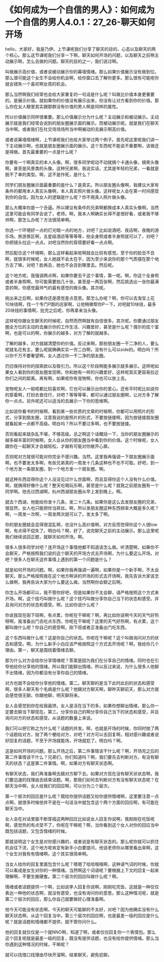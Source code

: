 # 《如何成为一个自信的男人》：如何成为一个自信的男人4.0.1：27_26-聊天如何开场

hello，大家好，我是乃伊。上节课呢我们分享了聊天的目的、心态以及聊天的两个核心。那么这节课呢我们分享一下啊，聊天如何开场的问题，以及聊天之前啊主动展示啊，怎么去做的问题。聊天的目的之一，我们说过啊。

叫做展示高价值，或者说被动展示你的幕墙情绪。那么如果价值展示没有做到位。那么很可能这个女生不会给你机会啊，给你窗口去了解你更多。那么很有可能呢你就会错失一个喜欢啊女孩的机会。

那么当然啊我们经常也会给大家重复的一句话是什么呢？叫做比价值本身更重要的。是展示价值。就如果你的价值没有展示出来，你没有让对方看到你的价值。那么你在女人眼里其实跟那群没有价值的男人啊是同样的属性。

所以价值展示同样很重要。那么价值展示分为什么呢？主动展示和被动展示。主动展示就是我们经常会说到的朋友圈展示面的展示。而被动展示呢。就是我们在聊天当中啊，或者我们在社交场场场所当中啊被动的去展示啊高价值。

或者说幕墙情绪啊，上节课呢我们也给大家举过两个例子。首先呢这里呢我们讲一下主动展示啊，也就是朋友圈展示面的展示。这个东西呢不能说不重要啊，该做还是得做。首先最重要的一点是什么呢？

你要有一个啊真实的本人头像。啊，很多同学呢动不动就搞个卡通头像，搞笑头像啊，甚至是风景类的头像。这种兄弟啊，我说实话，尤其是年轻的兄弟，一看就是脱不了单的类型。啊，这不是作死，是什么？

同学们朋友圈展示面最重要的是什么？是真实。所以朋友圈头像啊，我建议大家有条件的都用本人真实头像啊，本人真实照片做头像。这样呢女人会在第一时间感受到你的自信。因为女人的逻辑是什么呢？你不用真人照片做头像。

那么大概率你是一个丑逼。所以建议有条件的兄弟啊都换成本人真实头像啊，当然这里可能会有同学会说了，老师。啊，我本人啊确实长得不是很好看，或者我不够帅啊，那怎么办呢？方法很简单啊。

你选一个环境好一点的灯光暗一点的地方，对吧？比如说酒吧、夜店啊，夜晚的游乐场。旅游景区啊，五星级酒店等等等等，拍全身照或者半身照就可以了，对吧？你把镜头拉远一点点。对吧当然你的穿搭要好看一点点啊。

然后配合这个环境啊，那么这样看起来呢啊就会比较有感觉。至于你的脸丑不丑啊，就很多时候呢，女人她就不会太在乎，因为至少来说你的那个气质摆在那个地方去了嘛，对吧？脸再丑，她也不会丑到哪里去。然后呢。

这个地方呢，我强调两点啊，如果你要去干这个事情，第一呢。啊，你这个全身照或者半身照啊，你可能需要拍几十张，甚至是一两百张啊，然后挑选出一张你最满意的啊，你感觉最帅气的最有感觉的做头像。其次呢。

挑出来之后啊，如果你还是感觉差点意思。那怎么办呢？啊，你可以去淘宝上花10块钱啊，找一个专门P图的店家啊，让他稍微帮你P一下。对吧就10块钱，最多20块钱的事情啊，批完之后呢，你再拿来当头像。

这样呢你跟女生聊天的时候呢，自然而然啊就有自信很多。其次呢。你要通过朋友圈全方位的主动的去展示你的工作生活、兴趣爱好，甚至是什么呢？偶尔的炫个富啊，也是可以的啊，你展示的越多，对方了解的就越多。

了解的越多，对方就越清楚你的价值。反过来啊，那些朋友圈一干二净的人，要么呢就名花有主，要么呢就确确实实一穷二白啊，没有什么可以side的。明白吗？所以你千万不要奢望啊，女人透过你一干二净的朋友圈。

仍旧保持对你的探索欲以及吸引力。所以这个阶段啊能多展示就多展示。这样呢如果女人看到你的朋友圈发现啊，你和她有一样的兴趣爱好，这样呢其实更容易拉近你们之间的距离。再有啊，如果呢你有宠物啊，你也可以放上去。

宠物呢女人一般呢都比较喜欢啊，它也可以展示出你的爱心。还有平时呢比如说你的穿着啊，打扮衣食住行，对吧？等等等等，都可以通过朋友圈啊，让对方多了解你一点点。另外呢还可以适当的去展示一下你的思维啊。

比如说你看书的时候啊，看到某一些优质的文章的时候啊，你都可以用照片的形式，分享到朋友圈，注意我说的是照片的形式，不要放链接啊，因为放链接朋友圈就看起来一点都不高级。明白吗？所以不要过多啊，也不要放链接。

否则看起来就杂乱不堪，不够高级。总之啊这个话概括一下，当你的朋友圈展示的越多越丰富的时候啊，女人会从你的朋友圈当中看到你的价值。这个时候呢，女人跟你在一起聊天才会越轻松，才越有可能对你敞开心扉。

否则呢对方就很可能对你完全不感兴趣。当然。这里我再强调一下朋友圈展示面啊，也不要发太多啊，有些兄弟真的一周发十几条这种也不也不可取。好吧，到一个地方发一条朋友圈，到一个地方发一个朋友圈。啊。

就这种东西显得你这个人没没见过什么世面啊，而且显得你这个人没有什么价值。啊，就搞得好像什么呢？整天吃喝玩乐啊，甚至是什么呢？就我之前朋友圈有一个同学啊。他去过西湖啊，杭州西湖朋友圈从早上发到晚上。啊。

就去个西湖，他能给你发十几条，发二十几条。如果你是这么去发朋友圈的兄弟，很显然，女人也只能把你当屌丝。啊，所以发朋友圈这种东西频率大概是多久呢？啊，一周发一次啊，一周发两次就可以了。发太多了啊。

你的朋友圈就会显得很混乱啊，也没什么高价值啊，对方反而觉得你这个人很low啊，有点得不偿失了。明白吗？啊，好了，说完聊天之前的主动展示。那么这里呢我们继续说回正题，就聊天如何开场。啊。

很多人很多同学对吧？连开场这个事情他都不知道该怎么做。听清楚啊，如果你不会聊天，严格按照我们说的这个聊天的开场方式去开场啊，为什么要这么开场，对吧？很多人在聊天这件事情上遇到的第一个问题是什么？

就是如何开场的问题。啊，如果你我再强调一遍啊，如果你是一个新手啊，不太会聊天。那么严格按照我在这个地方啊讲的开场的形式去开场啊，我先告诉大家该怎么做啊，我再告诉大家为什么要这么做。当然啊你会聊之后啊。

你怎么开场都可以，我不管你好吧，但是如果你不太会聊，请严格按照这个方式来开场。啊，这个技巧叫做什么呢？这个技巧叫做分享你自己当下的状态和感受。并且询问对方的状态和感受。啊，比如你说什么呢？

你说我现在刚下班啊，有点累，你呢在干嘛呢？啊，再比如你说啊今天的天气好热呀啊，我准备出门去吃点东西，你呢在干嘛呢？这里的天气好热啊，有点累，这个都叫做什么呢？你自己的感受啊，刚下班或者正准备出门吃东西。

这个东西叫做什么呢？这是你自己的状态。你呢在干嘛呢？这个叫做询问对方的状态和感受。啊，为什么新手小白应该严格按照这个方式去开场呢？啊，我给你几个理由。第一，聊天是围绕着情绪去聊。

那为什么对方会给你分享情绪呢？答案是因为我们在分享自己的情绪。同时也在引导他给你分享他的情绪。所以我们能聊出情绪。所以反过来说，为什么很多人他聊不出情绪，因为你都没有分享你自己的情绪。

对方也就不会给你分享他的情绪。第二。聊天聊的是当下此时此刻的状态和感受啊，很多人聊天有个毛病是什么呢？他跟对方聊天啊，聊昨天聊前天，那么对方就会感觉很无聊。你跟他聊，明天聊将来。

女人会感觉到你在给我画饼。女人是活在当下的多。如果你想聊出情绪，那么你一定要去聊当下聊现在。第三。分享你自己的啊分享你自己当下的状态和感受，并且询问对方的状态和感受。从话题的数量上来说。

我们可以把它称之为什么呢？话题的并发。啊，也就是开场的时候，你同时抛了两个话题给对方，抛了两个梗给对方，对吧？对方可以去回复啊，相对感兴趣或者说好回复的话题，不至于开场就能场，开场就尬了。明白吗？啊。

这是如何开场的问题。那么开场之后，第二件事情该干什么呢？啊，开场完之后的第二件事情该干什么？兄弟们，你们知道吗？啊，我们要先去判断对方。有没有聊天的状态？这是第二件事情。啊，如果对方有聊天状态啊。

有聊天状态，我们再准备啊去跟对方聊下去。如果对方现在没有聊天状状态啊，我们要迅速的找理由去结束话题。啊，那我们如何去判断对方有没有聊天状态呢？在聊天当中啊，女人给我们的回应啊，可以分为三个层次。

第一个层次的回应是什么呢？既给你提供话题又给你提供情绪啊，这里要注意一点点啊，就很多时候他并不是在一句话当中就包含这个两个方面的回应啊，有可能在聊天当中。

女人会在对话里面不断穿插这两种回应比如说女人回复你说啊，我刚刚在吃饭呢啊，感觉热的有点受不了，你呢在干嘛呢？啊，当你看到这个女人对你的回应当中既包括话题，又包含情绪的时候。

那就说明这个女生是对你感兴趣的，或者说是有聊天状态的。那么呢你就可以抓住机会往下流，这个地方呢肯定有新手小白要提问，他说老师你从哪里看出来啊，这个女生对我有有情绪啊，这个其实很简单啊。

当女人给你的回复里面包含什么呢？嗯嗯了哈哈哦哦啊，这种语气词的时候，你就可以看成是女生对你的一种情绪。当然啊这个词语呢？要根据上下文的回复一起来理解啊，不要生搬硬套。第二个层次的回应叫做什么呢？啊。

情绪或者话题提供一个啊，比如说李人回复你说啊，刚刚吃完饭，这就是一种仅仅表达一种他的状态啊，就没有感受，也没有询问你的意思。那么这种情况呢，就是第二个层次的回应，那么你自己就要做好心理准备啊。

他今天可能没有状态啊，今天的聊天可能聊的不太好，对吧？因为他确实没有什么聊天状态啊，从这个回复当中。第三个层次的回应啊，也是最差一级的回应是什么呢？就是话题和情绪都不提供，就不管你问什么。

他的回复就仅仅是一个就NNO啊，知道了啊，或者仅仅回复你一个表情包。那么这个回复呢就是最差一级的回复，既没有提供话题，也没有给你提供情绪。那么当你遇到这种情况的时候，干嘛呢？

就可以找借口找理由尽快开溜啊，结束聊天，避免尬聊。